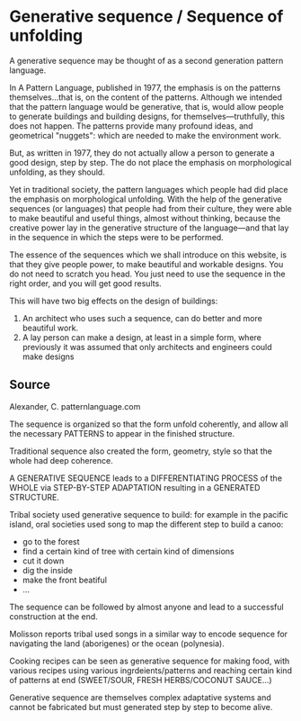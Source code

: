 # Generative sequence / Sequence of unfolding

A generative sequence may be thought of as a second generation pattern language.

In A Pattern Language, published in 1977, the emphasis is on the patterns
themselves...that is, on the content of the patterns. Although we intended that the pattern language would be generative, that is, would allow people to generate buildings and building designs, for themselves—truthfully, this does not happen. The patterns provide many profound ideas, and geometrical "nuggets": which are needed to make the environment work.

But, as written in 1977, they do not actually allow a person to generate a good design, step by step. The do not place the emphasis on morphological unfolding, as they should.

Yet in traditional society, the pattern languages which people had did place the emphasis on morphological unfolding. With the help of the generative sequences (or languages) that people had from their culture, they were able to make beautiful and useful things, almost without thinking, because the creative power lay in the generative structure of the
language—and that lay in the sequence in which the steps were to be performed.

The essence of the sequences which we shall introduce on this website, is that they give people power, to make beautiful and workable designs. You do not need to scratch you head. You just need to use the sequence in the right order, and you will get good results.

This will have two big effects on the design of buildings:
1. An architect who uses such a sequence, can do better and more beautiful work.
2. A lay person can make a design, at least in a simple form, where previously it was
assumed that only architects and engineers could make designs

## Source
Alexander, C.
patternlanguage.com


The sequence is organized so that the form unfold coherently, and allow all the necessary PATTERNS to appear in the finished structure.

Traditional sequence also created the form, geometry, style so that the whole had deep coherence.

A GENERATIVE SEQUENCE leads to a DIFFERENTIATING PROCESS of the WHOLE via STEP-BY-STEP ADAPTATION resulting in a GENERATED STRUCTURE.

Tribal society used generative sequence to build: for example in the pacific island, oral societies used song to map the different step to build a canoo:
- go to the forest
- find a certain kind of tree with certain kind of dimensions
- cut it down
- dig the inside
- make the front beatiful
- ...

The sequence can be followed by almost anyone and lead to a successful construction at the end.

Molisson reports tribal used songs in a similar way to encode sequence for navigating the land (aborigenes) or the ocean (polynesia).

Cooking recipes can be seen as generative sequence for making food, with various recipes using various ingrdeients/patterns and reaching certain kind of patterns at end (SWEET/SOUR, FRESH HERBS/COCONUT SAUCE...)

Generative sequence are themselves complex adaptative systems and cannot be fabricated but must generated step by step to become alive.


